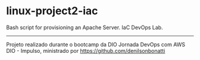 # linux-project2-iac
Bash script for provisioning an Apache Server. IaC DevOps Lab. 
 
---

Projeto realizado durante o bootcamp da DIO Jornada DevOps com AWS DIO - Impulso, ministrado por https://github.com/denilsonbonatti
